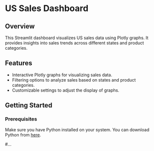 # US Sales Dashboard

## Overview
This Streamlit dashboard visualizes US sales data using Plotly graphs. It provides insights into sales trends across different states and product categories.

## Features
- Interactive Plotly graphs for visualizing sales data.
- Filtering options to analyze sales based on states and product categories.
- Customizable settings to adjust the display of graphs.

## Getting Started
### Prerequisites
Make sure you have Python installed on your system. You can download Python from [here](https://www.python.org/downloads/).

#...
